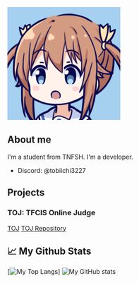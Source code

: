 ![misaki akeno](https://raw.githubusercontent.com/tobiichi3227/tobiichi3227/main/64978502_p29_master1200.jpg)

## About me
I'm a student from TNFSH.
I'm a developer.
- Discord: @tobiichi3227

## Projects
### TOJ: TFCIS Online Judge
[TOJ](https://toj.tfcis.org)
[TOJ Repository](https://github.com/Tfcis/NTOJ)

## 📈 My Github Stats
[![My Top Langs](https://github-readme-stats.vercel.app/api/top-langs/?username=tobiichi3227&layout=compact)]
![My GitHub stats](https://github-readme-stats.vercel.app/api?username=tobiichi3227&show_icons=true&theme=tokyonight)


<!--
**tobiichi3227/tobiichi3227** is a ✨ _special_ ✨ repository because its `README.md` (this file) appears on your GitHub profile.

Here are some ideas to get you started:

- 🔭 I’m currently working on ...
- 🌱 I’m currently learning ...
- 👯 I’m looking to collaborate on ...
- 🤔 I’m looking for help with ...
- 💬 Ask me about ...
- 📫 How to reach me: ...
- 😄 Pronouns: ...
- ⚡ Fun fact: ...
-->
